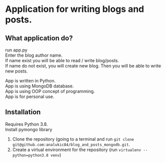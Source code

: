 # Application for writing blogs and posts.

## What application do?  
run app.py  
Enter the blog author name.   
If name exist you will be able to read / write blog/posts.  
If name do not exist, you will create new blog. Then you will be able to write new posts.  

App is written in Python.  
App is using MongoDB database.  
App is using OOP concept of programming.  
App is for personal use.


## Installation

Requires Python 3.8.  
Install pymongo library

1. Clone the repository (going to a terminal and run `git clone git@github.com:analukic84/blog_and_posts_mongodb.git`.
2. Create a virtual environment for the repository (run `virtualenv --python=python3.8 venv`)